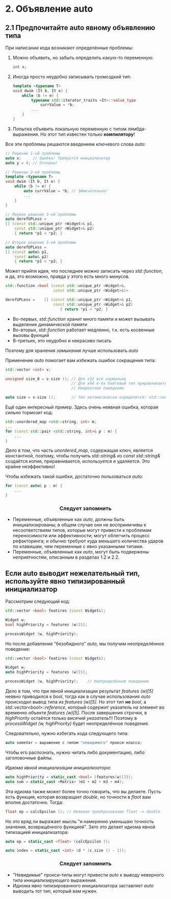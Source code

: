 2\. Объявление auto
===

## 2.1 Предпочитайте auto явному объявлению типа

При написании кода возникают определённые проблемы:
1) Можно объявить, но забыть определить какую-то переменную:
    ```cpp
    int x;
    ```
2) Иногда просто неудобно записывать громоздкий тип:
    ```cpp
    template <typename T>
    void dwim (It b, It e) {
        while (b != e) {
            typename std::iterator_traits <It>::value_type
                currValue = *b;
            ...
        }
    }
    ```
3) Попытка объявить локальную переменную с типом лямбда-выражения. Но этот тип известен только **компилятору**!

Все эти проблемы решаются введением ключевого слова *auto*:
```cpp
// Решение 1-ой проблемы
auto x;     // Ошибка! Требуется инициализатор
auto y = 4; // Отлчино!
```

```cpp
// Решение 2-ой проблемы
template <typename T>
void dwim (It b, It e) {
    while (b != e) {
        auto currValue = *b; // ЗАмечательно!
        ...
    }
}
```

```cpp
// Первое решение 3-ей проблемы
auto derefUPLess =
[] (const std::unique_ptr <Widget>& p1,
    const std::unique_ptr <Widget>& p2)
    { return *p1 < *p2; }

// Второе решение 3-ей проблемы
auto derefUPLess =
[] (const auto& p1,
    const auto& p2)
    { return *p1 < *p2; }
```

Может прийти идея, что последнее можно записать через *std::function*, и да, это возможно, правда у этого есть много минусов.

```cpp
std::function <bool (const std::unique_ptr <Widget>&,
                     const std::unique_ptr <Widget>&)>

derefUPLess =    [] (const std::unique_ptr <Widget>& p1,
                     const std::unique_ptr <Widget>& p2)
                        { return *p1 < *p2; }
```
* Во-первых, *std::function* хранит много памяти и может вызывать выделение динамической памяти
* Во-вторых, *std::function* работает медленно, т.к. есть косвенные вызовы фукнций
* В-третьих, это неудобно и некрасиво писать

Поэтому для хранения *замыкания* лучше использовать *auto*

Применение *auto* помогает вам избежать ошибок сокращения типа:
```cpp
std::vector <int> v;

unsigned size_0 = v.size (); // Для x32 всё нормально
                             // Для x64 4-ёх байтовый тип приравнивается 8 байтному
                             // Неоректное поведение

auto size = v.size ();       // Тип автоматически определится: std::vector <int>::size_type
```

Ещё один интересный пример. Здесь очень неявная ошибка, которая сильно тормозит код:
```cpp
std::unordered_map <std::string, int> m;
...
for (const std::pair <std::string, int>& p : m) {
    ...
}
```
Дело в том, что часть *unordered_map*, содержащая ключ, является константной, поэтому, чтобы получить *std::string&* из *const std::string&* создаётся копия, приравнивается, используется и удаляется. Это крайне неэффективно!

Чтобы избежать такой ошибки, достаточно пользоваться *auto*:
```cpp
for (const auto& p : m) {
    ...
}
```

### <center>Следует запомнить</center>
* Переменные, объявленные как *auto*, должны быть инициализированы; в общем случае они не восприимчивы к несоответствиям типов, которые могут привести к проблемам переносимости или эффективности; могут облегчить процесс рефакторинга; и обычно требуют куда  меньшего количества ударов по клавишам, чем переменные с явно указанными типами.
* Переменные, объявленные как *auto*, могут быть подвержены неприятностям, описанным в разделах 1.2  и 2.2.


## Если auto выводит нежелательный тип, используйте явно типизированный инициализатор

Рассмотрим следующий код:
```cpp
std::vector <bool> featires (const Widget&);

Widget w;
bool highPriority = features (w)[5];

processWidget (w, highPriority);
```

Но после добавления "безобидного" *auto*, мы получим неопределённое поведение:
```cpp
std::vector <bool> featires (const Widget&);

Widget w;
auto highPriority = features (w)[5];

processWidget (w, highPriority);    // Неопределённое поведение
```

Дело в том, что при явной инициализации результат *features (w)[5]* неявно приводился к *bool*, тогда как в случае использования *auto* происходил вывод типа из *features (w)[5]*. Но этот тип **не** *bool*, а *std::vector\<bool\>::reference*, который содержит указатель на элемент во временно объекте *features (w)[5]*. После завершения строчки, в *highPriority* остаётся только *висячий указатель*!!! Поэтому в *processWidget (w, highPriority)* будет неопределённое поведение.

Следовательно, нужно избегать кода следующего типа:
```cpp
auto someVar = выражение с типом "невидимого" прокси-класса;
```
Чтобы его распознать, нужно читать либо документацию, либо заголовочные файлы.

*Идиома явной инициализации инициализатора*:
```cpp
auto highPriority = static_cast <bool> (features(w)[]5);
auto sum = static_cast <Matrix> (m1 + m2 + m3 + m4);
```

Эта идиома также может более точно говорить, что вы делаете. Пусть есть функция, которая возвращает *double*, но точности в *flaot* вам вполне достаточно. Тогда:
```cpp
float ep = calcEpsilon (); // Неявное преобразование float -> double
```

Но это вряд ли выражает мысль "я намеренно уменьшаю точность значения, возвращённого функцией". Зато это делает идиома явной типизацией инициализатора:
```cpp
auto ep = static_cast <float> (calcEpsilon ();
```
```cpp
auto index = static_cast <int> (d * (c.size () - 1));
```

### <center>Следует запомнить</center>
* "Невидимые" прокси-типы могут привести *auto* к выводу неверного типа инициализирующего выражения.
* Идиома явно типизированного инициализатора заставляет *auto* выводить тот тип, который вам нужен.